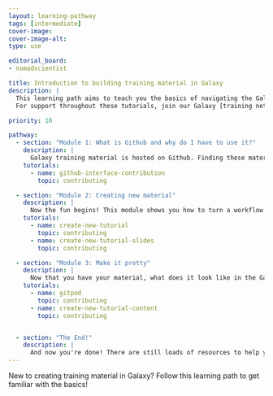 ```yaml
---
layout: learning-pathway
tags: [intermediate]
cover-image:
cover-image-alt:
type: use

editorial_board:
- nomadscientist

title: Introduction to building training material in Galaxy
description: |
  This learning path aims to teach you the basics of navigating the Galaxy training Github repository, and turning your ace training materials and workflows into Galaxy sites.
  For support throughout these tutorials, join our Galaxy [training network on Matrix](https://matrix.to/#/#Galaxy-Training-Network_Lobby:gitter.im) to ask questions!

priority: 10

pathway:
  - section: "Module 1: What is Github and why do I have to use it?"
    description: |
      Galaxy training material is hosted on Github. Finding these materials and getting used to the ideas of submitting a 'Pull request' is a crucial starting point for developing training material in Galaxy. You may find that [searching Github on our training materials](../search2?query=github) will also provide further resources on this topic after the following module.
    tutorials:
      - name: github-interface-contribution
        topic: contributing

  - section: "Module 2: Creating new material"
    description: |
      Now the fun begins! This module shows you how to turn a workflow into a tutorial skeleton, building the folders necessary in the Galaxy Github environment. Alternatively, this section shows you how to create a Galaxy-formatted slide-deck.
    tutorials:
      - name: create-new-tutorial
        topic: contributing
      - name: create-new-tutorial-slides
        topic: contributing

  - section: "Module 3: Make it pretty"
    description: |
      Now that you have your material, what does it look like in the Galaxy training site? How can you add bells and whistles, like questions or tips? How can you visualise these changes? Here, you'll find a way to render your materials and change formatting to get the most out of the training platform. You will also learn how to embed images, or even turn coding notebooks automatically into training material.
    tutorials:
      - name: gitpod
        topic: contributing
      - name: create-new-tutorial-content
        topic: contributing


  - section: "The End!"
    description: |
      And now you're done! There are still loads of resources to help you improve your training [conceptually](../learning-pathways/train-the-trainers.html) or [structurally](../training-material/topics/contributing/).
---
```


New to creating training material in Galaxy? Follow this learning path to get familiar with the basics!
